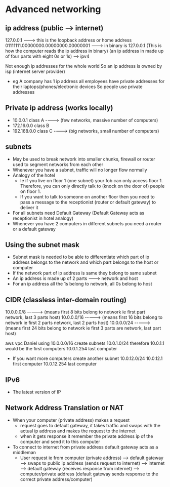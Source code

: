 # Advanced networking

## ip address (public --> internet)
127.0.0.1 ---> this is the loopback address or home address
01111111.00000000.00000000.00000001 ---> in binary is 127.0.0.1 (This is how the computer reads the ip address in binary)
(an ip address in made up of four parts with eight 0s or 1s) --> ipv4

Not enough ip addresses for the whole world
So an ip address is owned by isp (internet server provider)
  - eg A company has 1 ip address all employees have private addresses for their laptops/phones/electronic devices
So people use private addresses

## Private ip address (works locally)
- 10.0.0.1 class A           ----> (few networks, massive number of computers)
- 172.16.0.0 class B
- 192.168.0.0 class C       ----> (big networks, small number of computers)

## subnets
- May be used to break network into smaller chunks, firewall or router used to segment networks from each other
- Whenever you have a subnet, traffic will no longer flow normally
- Analogy of the hotel
  - Ie if you live on floor 1 (one subnet) your fob can only access floor 1. Therefore, you can only directly talk to (knock on the door of) people on floor 1.
  - If you want to talk to someone on another floor then you need to pass a message to the receptionist (router or default gateway) to deliver it
- For all subnets need Default Gateway (Default Gateway acts as receptionist in hotel analogy)
- Whenever you have 2 computers in different subnets you need a router or a default gateway

## Using the subnet mask
- Subnet mask is needed to be able to differentiate which part of ip address belongs to the network and which part belongs to the host or computer
- If the network part of ip address is same they belong to same subnet
- An ip address is made up of 2 parts ---> network and host
- For an ip address all the 1s belong to network, all 0s belong to host

## CIDR (classless inter-domain routing)
10.0.0.0/8        -----> (means first 8 bits belong to network ie first part network, last 3 parts host)
10.0.0.0/16       -----> (means first 16 bits belong to network ie first 2 parts network, last 2 parts host)
10.0.0.0/24       -----> (means first 24 bits belong to network ie first 3 parts are network, last part host)

aws vpc Daniel using 10.0.0.0/16 create subnets
10.0.1.0/24
therefore 10.0.1.1 would be the first computers
10.0.1.254 last computer

- If you want more computers create another subnet
10.0.12.0/24
10.0.12.1 first computer
10.0.12.254 last computer

## IPv6
- The latest version of IP

## Network Address Translation or NAT
- When your computer (private address) makes a request
  - request goes to default gateway, it takes traffic and swaps with the actual ip address and makes the request to the internet
  - when it gets response it remember the private address ip of the computer and send it to this computer
- To connect to internet from private address default gateway acts as a middleman
  - User request ie from computer (private address) --> default gateway --> swaps to public ip address (sends request to internet) --> internet --> default gateway (receives response from internet) --> computer/private address (default gateway sends response to the correct private address/computer)
